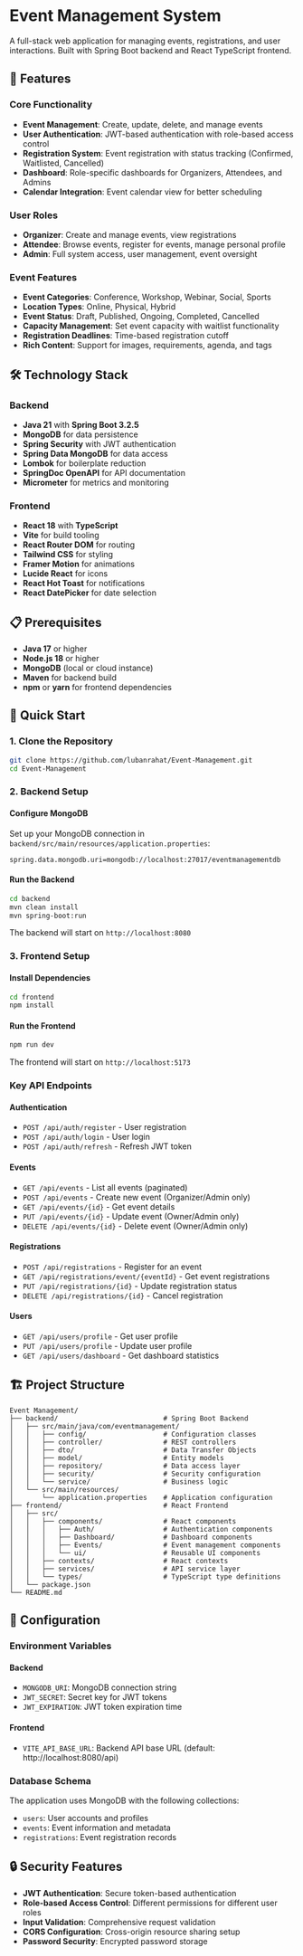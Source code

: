 # Event Management System

A full-stack web application for managing events, registrations, and user interactions. Built with Spring Boot backend and React TypeScript frontend.

## 🚀 Features

### Core Functionality

- **Event Management**: Create, update, delete, and manage events
- **User Authentication**: JWT-based authentication with role-based access control
- **Registration System**: Event registration with status tracking (Confirmed, Waitlisted, Cancelled)
- **Dashboard**: Role-specific dashboards for Organizers, Attendees, and Admins
- **Calendar Integration**: Event calendar view for better scheduling

### User Roles

- **Organizer**: Create and manage events, view registrations
- **Attendee**: Browse events, register for events, manage personal profile
- **Admin**: Full system access, user management, event oversight

### Event Features

- **Event Categories**: Conference, Workshop, Webinar, Social, Sports
- **Location Types**: Online, Physical, Hybrid
- **Event Status**: Draft, Published, Ongoing, Completed, Cancelled
- **Capacity Management**: Set event capacity with waitlist functionality
- **Registration Deadlines**: Time-based registration cutoff
- **Rich Content**: Support for images, requirements, agenda, and tags

## 🛠️ Technology Stack

### Backend

- **Java 21** with **Spring Boot 3.2.5**
- **MongoDB** for data persistence
- **Spring Security** with JWT authentication
- **Spring Data MongoDB** for data access
- **Lombok** for boilerplate reduction
- **SpringDoc OpenAPI** for API documentation
- **Micrometer** for metrics and monitoring

### Frontend

- **React 18** with **TypeScript**
- **Vite** for build tooling
- **React Router DOM** for routing
- **Tailwind CSS** for styling
- **Framer Motion** for animations
- **Lucide React** for icons
- **React Hot Toast** for notifications
- **React DatePicker** for date selection

## 📋 Prerequisites

- **Java 17** or higher
- **Node.js 18** or higher
- **MongoDB** (local or cloud instance)
- **Maven** for backend build
- **npm** or **yarn** for frontend dependencies

## 🚀 Quick Start

### 1. Clone the Repository

```bash
git clone https://github.com/lubanrahat/Event-Management.git
cd Event-Management
```

### 2. Backend Setup

#### Configure MongoDB

Set up your MongoDB connection in `backend/src/main/resources/application.properties`:

```properties
spring.data.mongodb.uri=mongodb://localhost:27017/eventmanagementdb
```

#### Run the Backend

```bash
cd backend
mvn clean install
mvn spring-boot:run
```

The backend will start on `http://localhost:8080`

### 3. Frontend Setup

#### Install Dependencies

```bash
cd frontend
npm install
```

#### Run the Frontend

```bash
npm run dev
```

The frontend will start on `http://localhost:5173`

### Key API Endpoints

#### Authentication

- `POST /api/auth/register` - User registration
- `POST /api/auth/login` - User login
- `POST /api/auth/refresh` - Refresh JWT token

#### Events

- `GET /api/events` - List all events (paginated)
- `POST /api/events` - Create new event (Organizer/Admin only)
- `GET /api/events/{id}` - Get event details
- `PUT /api/events/{id}` - Update event (Owner/Admin only)
- `DELETE /api/events/{id}` - Delete event (Owner/Admin only)

#### Registrations

- `POST /api/registrations` - Register for an event
- `GET /api/registrations/event/{eventId}` - Get event registrations
- `PUT /api/registrations/{id}` - Update registration status
- `DELETE /api/registrations/{id}` - Cancel registration

#### Users

- `GET /api/users/profile` - Get user profile
- `PUT /api/users/profile` - Update user profile
- `GET /api/users/dashboard` - Get dashboard statistics

## 🏗️ Project Structure

```
Event Management/
├── backend/                          # Spring Boot Backend
│   ├── src/main/java/com/eventmanagement/
│   │   ├── config/                   # Configuration classes
│   │   ├── controller/               # REST controllers
│   │   ├── dto/                      # Data Transfer Objects
│   │   ├── model/                    # Entity models
│   │   ├── repository/               # Data access layer
│   │   ├── security/                 # Security configuration
│   │   └── service/                  # Business logic
│   └── src/main/resources/
│       └── application.properties    # Application configuration
├── frontend/                         # React Frontend
│   ├── src/
│   │   ├── components/               # React components
│   │   │   ├── Auth/                 # Authentication components
│   │   │   ├── Dashboard/            # Dashboard components
│   │   │   ├── Events/               # Event management components
│   │   │   └── ui/                   # Reusable UI components
│   │   ├── contexts/                 # React contexts
│   │   ├── services/                 # API service layer
│   │   └── types/                    # TypeScript type definitions
│   └── package.json
└── README.md
```

## 🔧 Configuration

### Environment Variables

#### Backend

- `MONGODB_URI`: MongoDB connection string
- `JWT_SECRET`: Secret key for JWT tokens
- `JWT_EXPIRATION`: JWT token expiration time

#### Frontend

- `VITE_API_BASE_URL`: Backend API base URL (default: http://localhost:8080/api)

### Database Schema

The application uses MongoDB with the following collections:

- `users`: User accounts and profiles
- `events`: Event information and metadata
- `registrations`: Event registration records

## 🔒 Security Features

- **JWT Authentication**: Secure token-based authentication
- **Role-based Access Control**: Different permissions for different user roles
- **Input Validation**: Comprehensive request validation
- **CORS Configuration**: Cross-origin resource sharing setup
- **Password Security**: Encrypted password storage
